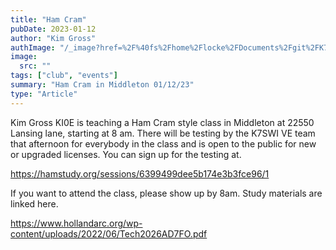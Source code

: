 ```yaml
---
title: "Ham Cram"
pubDate: 2023-01-12
author: "Kim Gross"
authImage: "/_image?href=%2F%40fs%2Fhome%2Flocke%2FDocuments%2Fgit%2FK7SWI%2Fsrc%2Fassets%2Fteam%2FKI03.png%3ForigWidth%3D447%26origHeight%3D411%26origFormat%3Dpng&w=447&h=411&f=webp"
image:
  src: ""
tags: ["club", "events"]
summary: "Ham Cram in Middleton 01/12/23"
type: "Article"
---
```


Kim Gross KI0E is teaching a Ham Cram style class in Middleton at 22550 Lansing lane, starting at 8 am. There will be testing by the K7SWI VE team that afternoon for everybody in the class and is open to the public for new or upgraded licenses. You can sign up for the testing at.

https://hamstudy.org/sessions/6399499dee5b174e3b3fce96/1

If you want to attend the class, please show up by 8am. Study materials are linked here.

https://www.hollandarc.org/wp-content/uploads/2022/06/Tech2026AD7FO.pdf
